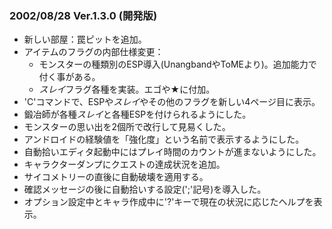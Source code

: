 
### 2002/08/28 Ver.1.3.0 (開発版)

 - 新しい部屋：罠ピットを追加。
 - アイテムのフラグの内部仕様変更：
     - モンスターの種類別のESP導入(UnangbandやToMEより)。追加能力で付く事がある。
     - *スレイ*フラグ各種を実装。エゴや★に付加。
 - 'C'コマンドで、ESPや*スレイ*やその他のフラグを新しい4ページ目に表示。
 - 鍛冶師が各種*スレイ*と各種ESPを付けられるようにした。
 - モンスターの思い出を2個所で改行して見易くした。
 - アンドロイドの経験値を「強化度」という名前で表示するようにした。
 - 自動拾いエディタ起動中にはプレイ時間のカウントが進まないようにした。
 - キャラクターダンプにクエストの達成状況を追加。
 - サイコメトリーの直後に自動破壊を適用する。
 - 確認メッセージの後に自動拾いする設定(';'記号)を導入した。
 - オプション設定中とキャラ作成中に'?'キーで現在の状況に応じたヘルプを表示。

